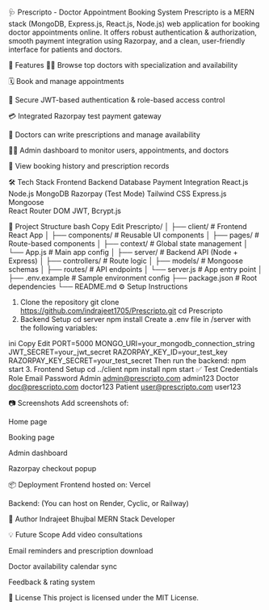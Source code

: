 🩺 Prescripto - Doctor Appointment Booking System
Prescripto is a MERN stack (MongoDB, Express.js, React.js, Node.js) web application for booking doctor appointments online. It offers robust authentication & authorization, smooth payment integration using Razorpay, and a clean, user-friendly interface for patients and doctors.

🚀 Features
👩‍⚕️ Browse top doctors with specialization and availability

🗓 Book and manage appointments

🔐 Secure JWT-based authentication & role-based access control

💳 Integrated Razorpay test payment gateway

📄 Doctors can write prescriptions and manage availability

🧑‍💼 Admin dashboard to monitor users, appointments, and doctors

🧾 View booking history and prescription records

🛠️ Tech Stack
Frontend	Backend	Database	Payment Integration
React.js	Node.js	MongoDB	Razorpay (Test Mode)
Tailwind CSS	Express.js	Mongoose	
React Router DOM	JWT, Bcrypt.js		

📁 Project Structure
bash
Copy
Edit
Prescripto/
│
├── client/                  # Frontend React App
│   ├── components/          # Reusable UI components
│   ├── pages/               # Route-based components
│   ├── context/             # Global state management
│   └── App.js               # Main app config
│
├── server/                  # Backend API (Node + Express)
│   ├── controllers/         # Route logic
│   ├── models/              # Mongoose schemas
│   ├── routes/              # API endpoints
│   └── server.js            # App entry point
│
├── .env.example             # Sample environment config
├── package.json             # Root dependencies
└── README.md
⚙️ Setup Instructions
1. Clone the repository
git clone https://github.com/indrajeet1705/Prescripto.git
cd Prescripto
2. Backend Setup
cd server
npm install
Create a .env file in /server with the following variables:

ini
Copy
Edit
PORT=5000
MONGO_URI=your_mongodb_connection_string
JWT_SECRET=your_jwt_secret
RAZORPAY_KEY_ID=your_test_key
RAZORPAY_KEY_SECRET=your_test_secret
Then run the backend:
npm start
3. Frontend Setup
cd ../client
npm install
npm start
✅ Test Credentials
Role	Email	Password
Admin	admin@prescripto.com	admin123
Doctor	doc@prescripto.com	doctor123
Patient	user@prescripto.com	user123

📷 Screenshots
Add screenshots of:

Home page

Booking page

Admin dashboard

Razorpay checkout popup

📦 Deployment
Frontend hosted on: Vercel

Backend: (You can host on Render, Cyclic, or Railway)

🧠 Author
Indrajeet Bhujbal
MERN Stack Developer

💡 Future Scope
Add video consultations

Email reminders and prescription download

Doctor availability calendar sync

Feedback & rating system

📄 License
This project is licensed under the MIT License.

